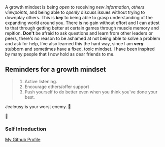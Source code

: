 A growth mindset is being *open* to receiving _new information_, _others viewpoints_, and being able to _openly_ discuss issues without trying to downplay others. This is **_key_** to being able to grasp understanding of the expanding world around you. There is no gain without effort and I can attest to that through getting better at certain games through muscle memory and repition. **Don't** be afraid to ask questions and learn from other leaders or peers, there's no reason to be ashamed at not being able to solve a problem and ask for help, I've also learned this the hard way, since I am **very** stubborn and sometimes have a fixed, toxic mindset. I have been inspired by many people that I now hold as dear friends to me. 


## Reminders for a growth mindset
> <ol> 
>   <li> Active listening.</li>
>   <li> Encourage others/offer support</li> 
>   <li> Push yourself to do better even when you think you've done your best.</li>
> </ol>

<body>
  <strike>Jealousy</strike> is your worst enemy. <span>&#129497;</span>

  
  <p>&#129312;</p> 
</body> 


### Self Introduction

[My Github Profile](https://github.com/Defluxit)
